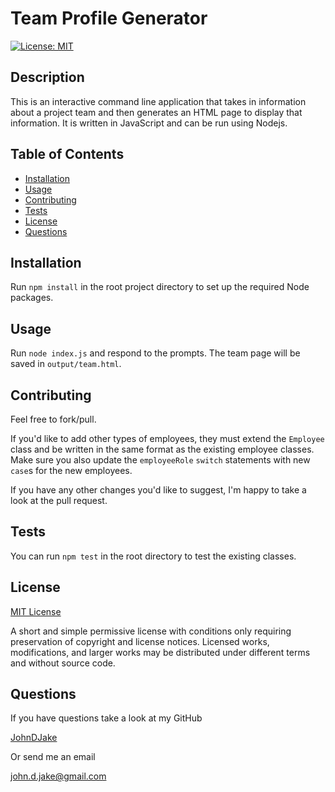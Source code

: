 # Team Profile Generator

[![License: MIT](https://img.shields.io/badge/License-MIT-yellow.svg)](https://opensource.org/licenses/MIT)

## Description

This is an interactive command line application that takes in information about a project team and then generates an HTML page to display that information. It is written in JavaScript and can be run using Nodejs.



## Table of Contents

* [Installation](#installation)
* [Usage](#usage)
* [Contributing](#contributing)
* [Tests](#tests)
* [License](#license)
* [Questions](#questions)


## Installation

Run ```npm install``` in the root project directory to set up the required Node packages.



## Usage

Run ```node index.js``` and respond to the prompts. The team page will be saved in ```output/team.html```.



## Contributing

Feel free to fork/pull.

If you'd like to add other types of employees, they must extend the ```Employee``` class and be written in the same format as the existing employee classes. Make sure you also update the ```employeeRole``` ```switch``` statements with new ```case```s for the new employees.

If you have any other changes you'd like to suggest, I'm happy to take a look at the pull request.



## Tests

You can run ```npm test``` in the root directory to test the existing classes.



## License

[MIT License](https://opensource.org/licenses/MIT)

A short and simple permissive license with conditions only requiring preservation of copyright and license notices. Licensed works, modifications, and larger works may be distributed under different terms and without source code.


## Questions

If you have questions take a look at my GitHub

[JohnDJake](https://github.com/JohnDJake)

Or send me an email

[john.d.jake@gmail.com](mailto:john.d.jake@gmail.com)

